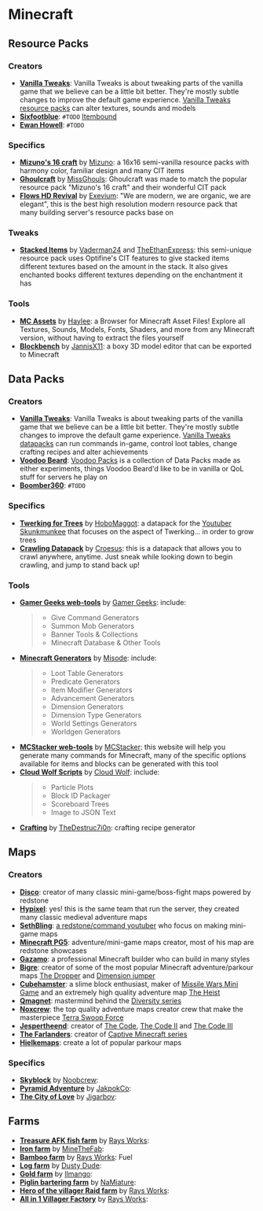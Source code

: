 # Minecraft

## Resource Packs
### Creators
- [**Vanilla Tweaks**](https://vanillatweaks.net): Vanilla Tweaks is about tweaking parts of the vanilla game that we believe can be a little bit better. They're mostly subtle changes to improve the default game experience. [Vanilla Tweaks resource packs](https://vanillatweaks.net/picker/resource-packs) can alter textures, sounds and models
- [**Sixfootblue**](https://www.planetminecraft.com/member/sixfootblue): `#TODO` [Itembound](https://www.planetminecraft.com/texture-pack/itembound-fixed)
- [**Ewan Howell**](https://www.ewanhowell.com): `#TODO`

### Specifics
- [**Mizuno's 16 craft**](https://mizunomcmemo.blogspot.com/p/resourcepack.html) by [Mizuno](https://mizunomcmemo.blogspot.com): a 16x16 semi-vanilla resource packs with harmony color, familiar design and many CIT items
- [**Ghoulcraft**](https://www.ghoulcraft.com) by [MissGhouls](https://www.ghoulcraft.com/about-us): Ghoulcraft was made to match the popular resource pack "Mizuno's 16 craft" and their wonderful CIT pack
- [**Flows HD Revival**](http://flowshdrevival.com) by [Exevium](https://www.planetminecraft.com/member/exevium): "We are modern, we are organic, we are elegant", this is the best high resolution modern resource pack that many building server's resource packs base on

### Tweaks
- [**Stacked Items**](https://www.planetminecraft.com/texture-pack/dasher-s-stacked-items) by [Vaderman24](https://www.planetminecraft.com/member/vaderman24) and [TheEthanExpress](https://www.planetminecraft.com/member/theethanexpress): this semi-unique resource pack uses Optifine's CIT features to give stacked items different textures based on the amount in the stack. It also gives enchanted books different textures depending on the enchantment it has

### Tools
- [**MC Assets**](https://mcasset.cloud) by [Haylee](https://inventivetalent.org): a Browser for Minecraft Asset Files! Explore all Textures, Sounds, Models, Fonts, Shaders, and more from any Minecraft version, without having to extract the files yourself
- [**Blockbench**](https://www.blockbench.net) by [JannisX11](https://github.com/JannisX11): a boxy 3D model editor that can be exported to Minecraft

## Data Packs
### Creators
- [**Vanilla Tweaks**](https://vanillatweaks.net): Vanilla Tweaks is about tweaking parts of the vanilla game that we believe can be a little bit better. They're mostly subtle changes to improve the default game experience. [Vanilla Tweaks datapacks](https://vanillatweaks.net/picker/datapacks) can run commands in-game, control loot tables, change crafting recipes and alter achievements
- [**Voodoo Beard**](https://mc.voodoobeard.com): [Voodoo Packs](https://mc.voodoobeard.com/#datapacks) is a collection of Data Packs made as either experiments, things Voodoo Beard'd like to be in vanilla or QoL stuff for servers he play on
- [**Boomber360**](https://www.planetminecraft.com/member/boomber360): `#TODO`

### Specifics
- [**Twerking for Trees**](https://www.planetminecraft.com/data-pack/twerking-for-trees) by [HoboMaggot](https://www.planetminecraft.com/member/hobomaggot): a datapack for the [Youtuber Skunkmunkee](https://www.youtube.com/user/spmetz) that focuses on the aspect of Twerking... in order to grow trees
- [**Crawling Datapack**](https://www.planetminecraft.com/data-pack/crawling-datapack) by [Croesus](https://www.planetminecraft.com/member/croesus): this is a datapack that allows you to crawl anywhere, anytime. Just sneak while looking down to begin crawling, and jump to stand back up!

### Tools
- [**Gamer Geeks web-tools**](https://www.gamergeeks.net) by [Gamer Geeks](https://www.youtube.com/channel/UCIsEPo8j14FGrGvQg-4qq1Q): include:
  > - Give Command Generators
  > - Summon Mob Generators
  > - Banner Tools & Collections
  > - Minecraft Database & Other Tools
- [**Minecraft Generators**](https://misode.github.io) by [Misode](https://github.com/misode): include:
  > - Loot Table Generators
  > - Predicate Generators
  > - Item Modifier Generators
  > - Advancement Generators
  > - Dimension Generators
  > - Dimension Type Generators
  > - World Settings Generators
  > - Worldgen Generators
- [**MCStacker web-tools**](https://mcstacker.net) by [MCStacker](https://twitter.com/PyroStunts): this website will help you generate many commands for Minecraft, many of the specific options available for items and blocks can be generated with this tool
- [**Cloud Wolf Scripts**](https://cloudwolfyt.github.io) by [Cloud Wolf](https://www.youtube.com/channel/UCZnBqVITQ0dloqUU0fGxY3g): include:
  > - Particle Plots
  > - Block ID Packager
  > - Scoreboard Trees
  > - Image to JSON Text
- [**Crafting**](https://crafting.thedestruc7i0n.ca) by [TheDestruc7i0n](https://thedestruc7i0n.ca): crafting recipe generator

## Maps
### Creators
- [**Disco**](https://www.planetminecraft.com/member/disco_): creator of many classic mini-game/boss-fight maps powered by redstone
- [**Hypixel**](https://www.planetminecraft.com/member/hypixel): yes! this is the same team that run the server, they created many classic medieval adventure maps
- [**SethBling**](https://www.planetminecraft.com/member/sethbling): [a redstone/command youtuber](https://www.youtube.com/c/MinecraftSethBling) who focus on making mini-game maps
- [**Minecraft PG5**](https://www.planetminecraft.com/member/minecraftpg5): adventure/mini-game maps creator, most of his map are redstone showcases
- [**Gazamo**](https://www.planetminecraft.com/member/gazamo): a professional Minecraft builder who can build in many styles
- [**Bigre**](https://www.planetminecraft.com/member/bigre): creator of some of the most popular Minecraft adventure/parkour maps [The Dropper](https://www.planetminecraft.com/project/advpuzz-the-dropper-2-new-levels) and [Dimension jumper](https://www.planetminecraft.com/project/advpuzz-15-dimension-jumper)
- [**Cubehamster**](https://www.planetminecraft.com/member/cubehamster): a slime block enthusiast, maker of [Missile Wars Mini Game](https://www.planetminecraft.com/project/missile-wars-mini-game-for-18) and an extremely high quality adventure map [The Heist](https://www.planetminecraft.com/project/the-heist-3372054)
- [**Qmagnet**](https://www.planetminecraft.com/member/qmagnet): mastermind behind the [Diversity series](https://www.planetminecraft.com/project/diversity-multi-genre-map)
- [**Noxcrew**](https://www.planetminecraft.com/member/noxcrew): the top quality adventure maps creator crew that make the masterpiece [Terra Swoop Force](https://www.planetminecraft.com/project/terra-swoop-force---noxcrews-new-minecraft-arcade-adventure-map)
- [**Jespertheend**](https://www.minecraftforum.net/members/jespertheend): creator of [The Code](https://www.minecraftforum.net/forums/mapping-and-modding-java-edition/maps/1532767-the-code), [The Code II](https://www.minecraftforum.net/forums/mapping-and-modding-java-edition/maps/1543836-the-code-ii-infinite) and [The Code III](https://www.minecraftforum.net/forums/mapping-and-modding-java-edition/maps/1554017-the-code-iii-end)
- [**The Farlanders**](https://thefarlanders.com): creator of [Captive Minecraft series](https://thefarlanders.com/captive-minecraft-home)
- [**Hielkemaps**](https://hielkemaps.com): create a lot of popular parkour maps

### Specifics
- [**Skyblock**](https://www.minecraftforum.net/forums/mapping-and-modding-java-edition/maps/1473433-surv-skyblock) by [Noobcrew](https://www.minecraftforum.net/members/Noobcrew): 
- [**Pyramid Adventure**](https://www.planetminecraft.com/project/pyramid-adventure-adventure-map) by [JakpokCo](https://www.planetminecraft.com/member/jakpokco): 
- [**The City of Love**](https://www.minecraftforum.net/forums/mapping-and-modding-java-edition/maps/1534098-1-6-puz-adv-the-city-of-love-what-will-your-story) by [Jigarbov](https://www.minecraftforum.net/members/Jigarbov): 

## Farms
- [**Treasure AFK fish farm**](https://www.youtube.com/watch?v=OMEInK81SG0) by [Rays Works](https://www.youtube.com/channel/UCDi2s0xQrfFwivdmsPiuU_w): 
- [**Iron farm**](https://www.youtube.com/watch?v=Pa4wRB5WJqc) by [MineTheFab](https://www.youtube.com/channel/UCA80oRPhnBQLaSHk4ABfh2w): 
- [**Bamboo farm**](https://www.youtube.com/watch?v=cwu1z82IXYc) by [Rays Works](https://www.youtube.com/channel/UCDi2s0xQrfFwivdmsPiuU_w): Fuel
- [**Log farm**](https://www.youtube.com/watch?v=CoWb8JmMLhw) by [Dusty Dude](https://www.youtube.com/channel/UCvYXnd_Av0OuxQZSjso3jQA): 
- [**Gold farm**](https://www.youtube.com/watch?v=lCs3StdbuqU) by [Ilmango](https://www.youtube.com/channel/UCHSI8erNrN6hs3sUK6oONLA): 
- [**Piglin bartering farm**](https://www.youtube.com/watch?v=BSIw_Mk0bJ4) by [NaMiature](https://www.youtube.com/channel/UC3iJe8ix3c9220yOZtlCRXQ): 
- [**Hero of the villager Raid farm**](https://www.youtube.com/watch?v=2gcWlWTuTj8) by [Rays Works](https://www.youtube.com/channel/UCDi2s0xQrfFwivdmsPiuU_w): 
- [**All in 1 Villager Factory**](https://www.youtube.com/watch?v=-AkoWbKdYvw) by [Rays Works](https://www.youtube.com/channel/UCDi2s0xQrfFwivdmsPiuU_w): 
